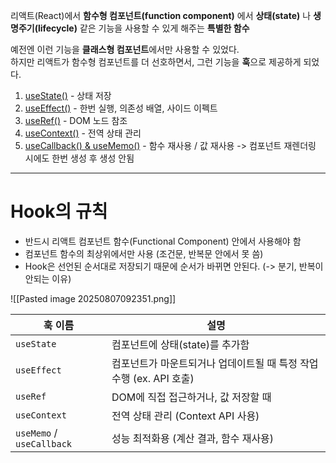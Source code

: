 리액트(React)에서 **함수형 컴포넌트(function component)** 에서 **상태(state)** 나 **생명주기(lifecycle)** 같은 기능을 사용할 수 있게 해주는 **특별한 함수**

예전엔 이런 기능을 **클래스형 컴포넌트**에서만 사용할 수 있었다.  
하지만 리액트가 함수형 컴포넌트를 더 선호하면서, 그런 기능을 **훅**으로 제공하게 되었다.

1. [useState()](https://github.com/pondsharky/FullStackBootCampTIL/blob/main/%ED%94%84%EB%A1%A0%ED%8A%B8%EC%97%94%EB%93%9C%20(FE)/%ED%8F%B4%EB%8D%94/React/Hook/useState().md) - 상태 저장
2. [useEffect()](https://github.com/pondsharky/FullStackBootCampTIL/blob/main/%ED%94%84%EB%A1%A0%ED%8A%B8%EC%97%94%EB%93%9C%20(FE)/%ED%8F%B4%EB%8D%94/React/Hook/useEffect().md) - 한번 실행, 의존성 배열, 사이드 이펙트
3. [useRef()](https://github.com/pondsharky/FullStackBootCampTIL/blob/main/%ED%94%84%EB%A1%A0%ED%8A%B8%EC%97%94%EB%93%9C%20(FE)/%ED%8F%B4%EB%8D%94/React/Hook/useRef().md) - DOM 노드 참조
4. [useContext()](https://github.com/pondsharky/FullStackBootCampTIL/blob/main/%ED%94%84%EB%A1%A0%ED%8A%B8%EC%97%94%EB%93%9C%20(FE)/%ED%8F%B4%EB%8D%94/React/Hook/useContext().md) - 전역 상태 관리 
5. [useCallback() & useMemo()](https://github.com/pondsharky/FullStackBootCampTIL/blob/main/%ED%94%84%EB%A1%A0%ED%8A%B8%EC%97%94%EB%93%9C%20(FE)/%ED%8F%B4%EB%8D%94/React/Hook/useCallback()%20%26%20useMemo().md) - 함수 재사용 /  값 재사용 -> 컴포넌트 재렌더링 시에도 한번 생성 후 생성 안됨

---

# Hook의 규칙

- 반드시 리액트 컴포넌트 함수(Functional Component) 안에서 사용해야 함
- 컴포넌트 함수의 최상위에서만 사용 (조건문, 반복문 안에서 못 씀)
- Hook은 선언된 순서대로 저장되기 때문에 순서가 바뀌면 안된다. (-> 분기, 반복이 안되는 이유)


![[Pasted image 20250807092351.png]]


| 훅 이름                      | 설명                                         |
| ------------------------- | ------------------------------------------ |
| `useState`                | 컴포넌트에 상태(state)를 추가함                       |
| `useEffect`               | 컴포넌트가 마운트되거나 업데이트될 때 특정 작업 수행 (ex. API 호출) |
| `useRef`                  | DOM에 직접 접근하거나, 값 저장할 때                     |
| `useContext`              | 전역 상태 관리 (Context API 사용)                  |
| `useMemo` / `useCallback` | 성능 최적화용 (계산 결과, 함수 재사용)                    |


